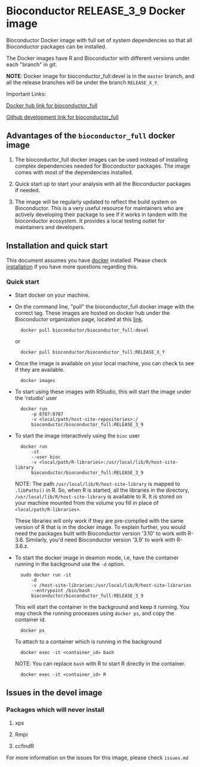 # Bioconductor RELEASE_3_9 Docker image

Bioconductor Docker image with full set of system dependencies so that
all Bioconductor packages can be installed.

The Docker images have R and Bioconductor with different versions
under each "branch" in git.

**NOTE**: Docker image for bioconductor_full:devel is in the `master`
branch, and all the release branches will be under the branch
`RELEASE_X_Y`.

Important Links:

[Docker hub link for bioconductor_full](https://cloud.docker.com/u/bioconductor/repository/registry-1.docker.io/bioconductor/bioconductor_full)

[Github development link for bioconductor_full](https://github.com/Bioconductor/bioconductor_full)

## Advantages of the `bioconductor_full` docker image

1. The bioconductor_full docker images can be used instead of installing
complex dependencies needed for Bioconductor packages. The image comes
with most of the dependencies installed.

1. Quick start up to start your analysis with all the Bioconductor
   packages if needed.

1. The image will be regularly updated to reflect the build system on
   Bioconductor. This is a very useful resource for maintainers who
   are actively developing their package to see if it works in tandem
   with the bioconductor ecosystem. It provides a local testing outlet
   for maintainers and developers.

## Installation and quick start

This document assumes you have [docker](https://www.docker.com/)
installed. Please check
[installation](https://www.docker.com/products/docker-desktop) if you
have more questions regarding this.

### Quick start

* Start docker on your machine.

* On the command line, "pull" the bioconductor_full docker image with
  the correct tag. These images are hosted on docker hub under the
  Bioconductor organization page, located at this [link](https://cloud.docker.com/u/bioconductor/repository/registry-1.docker.io/bioconductor/bioconductor_full).

		docker pull bioconductor/bioconductor_full:devel

	or

		docker pull bioconductor/bioconductor_full:RELEASE_X_Y

* Once the image is available on your local machine, you can check to
  see if they are available.

		docker images

* To start using these images with RStudio, this will start the image
  under the 'rstudio' user

		docker run
			-p 8787:8787
			-v <local/path/host-site-repositories>:/
			bioconductor/bioconductor_full:RELEASE_3_9

* To start the image interactively using the `bioc` user

		docker run
			-it
			--user bioc
			-v <local/path/R-libraries>:/usr/local/lib/R/host-site-library
			bioconductor/bioconductor_full:RELEASE_3_9

	NOTE: The path `/usr/local/lib/R/host-site-library` is mapped to
	`.libPaths()` in R. So, when R is started, all the libraries in
	the directory, `/usr/local/lib/R/host-site-library` is available
	to R. It is stored on your machine mounted from the volume you
	fill in place of `<local/path/R-libraries>`.

	These libraries will only work if they are pre-compiled with the
	same version of R that is in the docker image. To explain further,
	you would need the packages built with Bioconductor version '3.10'
	to work with R-3.6. Similarly, you'd need Bioconductor version
	'3.9' to work with R-3.6.z.

* To start the docker image in deamon mode, i.e, have the container
  running in the background use the `-d` option.

		sudo docker run -it
			-d
			-v /host-site-libraries:/usr/local/lib/R/host-site-libraries
			--entrypoint /bin/bash
			bioconductor/bioconductor_full:RELEASE_3_9

	This will start the container in the background and keep it
	running. You may check the running processes using `docker ps`,
	and copy the container id.

		docker ps

	To attach to a container which is running in the background

		docker exec -it <container_id> bash

	NOTE: You can replace `bash` with R to start R directly in the
	container.

		docker exec -it <container_id> R

## Issues in the devel image

### Packages which will never install

1. xps

1. Rmpi

1. ccfindR

For more information on the issues for this image, please check
`issues.md`

